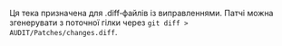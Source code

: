 Ця текa призначена для .diff‑файлів із виправленнями. Патчі можна згенерувати з поточної гілки через `git diff > AUDIT/Patches/changes.diff`.
